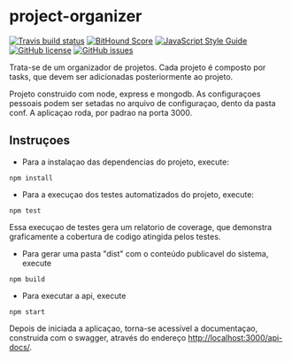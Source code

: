 # project-organizer

[![Travis build status](https://img.shields.io/travis/ThalitaPinheiro/project-organizer/master.svg)](https://travis-ci.org/ThalitaPinheiro/project-organizer) 
[![BitHound Score](https://www.bithound.io/github/ThalitaPinheiro/project-organizer/badges/score.svg)](https://www.bithound.io/github/ThalitaPinheiro/project-organizer) 
[![JavaScript Style Guide](https://img.shields.io/badge/code%20style-standard-brightgreen.svg)](http://standardjs.com/)
[![GitHub license](https://img.shields.io/github/license/ThalitaPinheiro/project-organizer.svg)](https://github.com/ThalitaPinheiro/project-organizer)
[![GitHub issues](https://img.shields.io/github/issues/ThalitaPinheiro/project-organizer.svg)](https://github.com/ThalitaPinheiro/project-organizer)



Trata-se de um organizador de projetos. Cada projeto é composto por tasks, que devem ser adicionadas posteriormente ao projeto.

Projeto construido com node, express e mongodb.
As configuraçoes pessoais podem ser setadas no arquivo de configuraçao, dento da pasta conf.
A aplicaçao roda, por padrao na porta 3000.

## Instruçoes
* Para a instalaçao das dependencias do projeto, execute:
```
npm install
```

* Para a execuçao dos testes automatizados do projeto, execute:
```
npm test
```
Essa execuçao de testes gera um relatorio de coverage, que demonstra graficamente a cobertura de codigo atingida pelos testes.

* Para gerar uma pasta "dist" com o conteúdo publicavel do sistema, execute
```
npm build
```

* Para executar a api, execute
```
npm start
```
Depois de iniciada a aplicaçao, torna-se acessível a documentaçao, construida com o swagger, através do endereço  [http://localhost:3000/api-docs/](http://localhost:3000/api-docs/ "Swagger").
